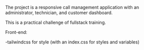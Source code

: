 The project is a responsive call management application with an administrator, technician, and customer dashboard.

This is a practical challenge of fullstack training.

Front-end:

-tailwindcss for style (with an index.css for styles and variables)

